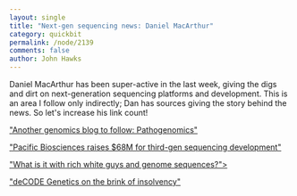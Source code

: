 ```yaml
---
layout: single 
title: "Next-gen sequencing news: Daniel MacArthur" 
category: quickbit
permalink: /node/2139
comments: false 
author: John Hawks 
---
```


Daniel MacArthur has been super-active in the last week, giving the digs and dirt on next-generation sequencing platforms and development. This is an area I follow only indirectly; Dan has sources giving the story behind the news. So let's increase his link count!

<a href="http://scienceblogs.com/geneticfuture/2009/08/another_genomics_blog_to_follo.php">"Another genomics blog to follow: Pathogenomics"</a>

<a href="http://scienceblogs.com/geneticfuture/2009/08/pacific_biosciences_raises_68m.php">"Pacific Biosciences raises $68M for third-gen sequencing development"</a>

<a href="http://scienceblogs.com/geneticfuture/2009/08/what_is_it_with_rich_white_guy.php">"What is it with rich white guys and genome sequences?"></a>

<a href="http://scienceblogs.com/geneticfuture/2009/08/decode_genetics_on_the_brink_o.php">"deCODE Genetics on the brink of insolvency"</a>

